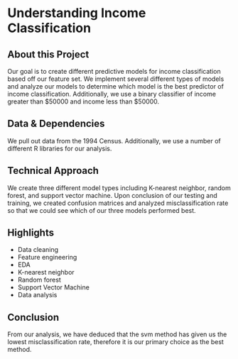 # Understanding Income Classification

## About this Project

Our goal is to create different predictive models for income classification based off our feature set. We implement several different types of models and analyze our models to determine which model is the best predictor of income classification. Additionally, we use a binary classifier of income greater than $50000 and income less than $50000.

## Data & Dependencies

We pull out data from the 1994 Census. Additionally, we use a number of different R libraries for our analysis.

## Technical Approach

We create three different model types including K-nearest neighbor, random forest, and support vector machine. Upon conclusion of our testing and training, we created confusion matrices and analyzed misclassification rate so that we could see which of our three models performed best.

## Highlights

* Data cleaning
* Feature engineering
* EDA
* K-nearest neighbor
* Random forest
* Support Vector Machine
* Data analysis

## Conclusion

From our analysis, we have deduced that the svm method has given us the lowest misclassification rate, therefore it is our primary choice as the best method.
